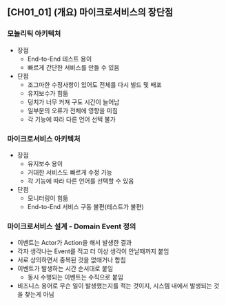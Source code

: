 ## [CH01_01] (개요) 마이크로서비스의 장단점

### 모놀리틱 아키텍처
- 장점
  - End-to-End 테스트 용이
  - 빠르게 간단한 서비스를 만들 수 있음
- 단점
  - 조그마한 수정사항이 있어도 전체를 다시 빌드 및 배포
  - 유지보수가 힘듦
  - 덩치가 너무 커져 구도 시간이 늘어남
  - 일부분의 오류가 전체에 영향을 미침
  - 각 기능에 따라 다른 언어 선택 불가

### 마이크로서비스 아키텍처
- 장점
  - 유지보수 용이
  - 거대한 서비스도 빠르게 수정 가능
  - 각 기능에 따라 다른 언어를 선택할 수 있음
- 단점
  - 모니터링이 힘듦
  - End-to-End 서비스 구동 불편(테스트가 불편)

### 마이크로서비스 설계 - Domain Event 정의
- 이벤트는 Actor가 Action을 해서 발생한 결과
- 각자 생각나는 Event를 적고 더 이상 생각이 안날때까지 붙임
- 서로 상의하면서 중복된 것을 없애거나 합침
- 이벤트가 발생하는 시간 순서대로 붙임
  - 동시 수행되는 이벤트는 수직으로 붙임
- 비즈니스 용어로 무슨 일이 발생했는지를 적는 것이지, 시스템 내에서 발생되는 것을 찾는게 아님

